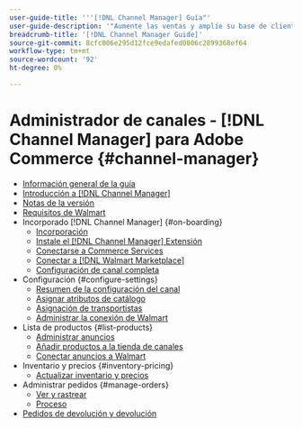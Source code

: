 ```yaml
---
user-guide-title: '''[!DNL Channel Manager] Guía"'
user-guide-description: '"Aumente las ventas y amplíe su base de clientes integrando Adobe Commerce o Magento Open Source con su [!DNL Walmart Marketplace] Cuenta de Vendedor Central].'''
breadcrumb-title: '[!DNL Channel Manager Guide]'
source-git-commit: 8cfc006e295d12fce9edafed0806c2899368ef64
workflow-type: tm+mt
source-wordcount: '92'
ht-degree: 0%

---
```



# Administrador de canales - [!DNL Channel Manager] para Adobe Commerce {#channel-manager}

- [Información general de la guía](guide-overview.md)
- [Introducción a [!DNL Channel Manager]](overview.md)
- [Notas de la versión](release-notes.md)
- [Requisitos de Walmart](walmart-requirements.md)
- Incorporado [!DNL Channel Manager] {#on-boarding}
   - [Incorporación](onboard.md)
   - [Instale el [!DNL Channel Manager] Extensión](install.md)
   - [Conectarse a Commerce Services](connect.md)
   - [Conectar a [!DNL Walmart Marketplace]](connect-marketplace.md)
   - [Configuración de canal completa](complete-sales-channel-store-setup.md)
- Configuración {#configure-settings}
   - [Resumen de la configuración del canal](settings-overview.md)
   - [Asignar atributos de catálogo](map-catalog-attributes.md)
   - [Asignación de transportistas](map-shipping-carriers.md)
   - [Administrar la conexión de Walmart](manage-wmt-connection.md)
- Lista de productos {#list-products}
   - [Administrar anuncios](manage-listings.md)
   - [Añadir productos a la tienda de canales](add-products-to-channel-store.md)
   - [Conectar anuncios a Walmart](connect-listings-to-marketplace.md)
- Inventario y precios {#inventory-pricing}
   - [Actualizar inventario y precios](inventory-and-price-updates.md)
- Administrar pedidos {#manage-orders}
   - [Ver y rastrear](manage-orders.md)
   - [Proceso](process-orders.md)
- [Pedidos de devolución y devolución](return-refund-orders.md)


